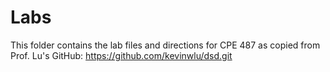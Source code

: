# Labs

This folder contains the lab files and directions for CPE 487 as copied from Prof. Lu's GitHub: https://github.com/kevinwlu/dsd.git
